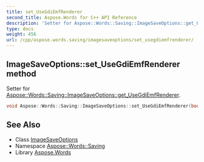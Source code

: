 ```yaml
---
title: set_UseGdiEmfRenderer
second_title: Aspose.Words for C++ API Reference
description: 'Setter for Aspose::Words::Saving::ImageSaveOptions::get_UseGdiEmfRenderer.'
type: docs
weight: 456
url: /cpp/aspose.words.saving/imagesaveoptions/set_usegdiemfrenderer/
---
```

## ImageSaveOptions::set_UseGdiEmfRenderer method


Setter for [Aspose::Words::Saving::ImageSaveOptions::get_UseGdiEmfRenderer](../get_usegdiemfrenderer/).

```cpp
void Aspose::Words::Saving::ImageSaveOptions::set_UseGdiEmfRenderer(bool value)
```

## See Also

* Class [ImageSaveOptions](../)
* Namespace [Aspose::Words::Saving](../../)
* Library [Aspose.Words](../../../)
